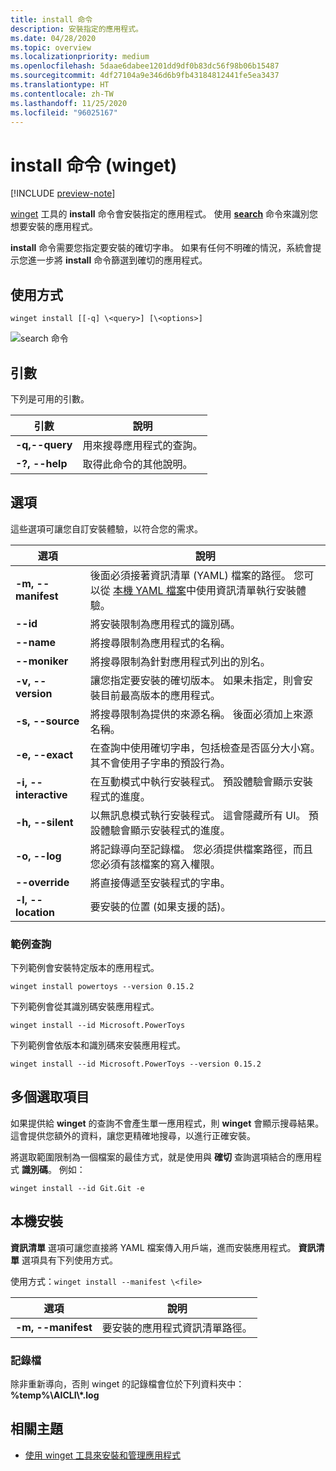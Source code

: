 ```yaml
---
title: install 命令
description: 安裝指定的應用程式。
ms.date: 04/28/2020
ms.topic: overview
ms.localizationpriority: medium
ms.openlocfilehash: 5daae6dabee1201dd9df0b83dc56f98b06b15487
ms.sourcegitcommit: 4df27104a9e346d6b9fb43184812441fe5ea3437
ms.translationtype: HT
ms.contentlocale: zh-TW
ms.lasthandoff: 11/25/2020
ms.locfileid: "96025167"
---
```

# <a name="install-command-winget"></a>install 命令 (winget)

[!INCLUDE [preview-note](../../includes/package-manager-preview.md)]

[winget](index.md) 工具的 **install** 命令會安裝指定的應用程式。 使用 [**search**](search.md) 命令來識別您想要安裝的應用程式。  

**install** 命令需要您指定要安裝的確切字串。 如果有任何不明確的情況，系統會提示您進一步將 **install** 命令篩選到確切的應用程式。

## <a name="usage"></a>使用方式

`winget install [[-q] \<query>] [\<options>]`

![search 命令](images\install.png)

## <a name="arguments"></a>引數

下列是可用的引數。

| 引數      | 說明 |
|-------------|-------------|  
| **-q,--query**  |  用來搜尋應用程式的查詢。 |
| **-?, --help** |  取得此命令的其他說明。 |

## <a name="options"></a>選項

這些選項可讓您自訂安裝體驗，以符合您的需求。

| 選項      | 說明 |
|-------------|-------------|  
| **-m, --manifest** |   後面必須接著資訊清單 (YAML) 檔案的路徑。 您可以從 [本機 YAML 檔案](#local-install)中使用資訊清單執行安裝體驗。 |
| **--id**    |  將安裝限制為應用程式的識別碼。   |  
| **--name**   |  將搜尋限制為應用程式的名稱。 |  
| **--moniker**   | 將搜尋限制為針對應用程式列出的別名。 |  
| **-v, --version**  |  讓您指定要安裝的確切版本。 如果未指定，則會安裝目前最高版本的應用程式。 |  
| **-s, --source**   |  將搜尋限制為提供的來源名稱。 後面必須加上來源名稱。 |  
| **-e, --exact**   |   在查詢中使用確切字串，包括檢查是否區分大小寫。 其不會使用子字串的預設行為。 |  
| **-i, --interactive** |  在互動模式中執行安裝程式。 預設體驗會顯示安裝程式的進度。 |  
| **-h, --silent** |  以無訊息模式執行安裝程式。 這會隱藏所有 UI。 預設體驗會顯示安裝程式的進度。 |  
| **-o, --log**  |  將記錄導向至記錄檔。 您必須提供檔案路徑，而且您必須有該檔案的寫入權限。 |
| **--override** | 將直接傳遞至安裝程式的字串。    |
| **-l, --location** |    要安裝的位置 (如果支援的話)。 |

### <a name="example-queries"></a>範例查詢

下列範例會安裝特定版本的應用程式。

```CMD
winget install powertoys --version 0.15.2
```

下列範例會從其識別碼安裝應用程式。

```CMD
winget install --id Microsoft.PowerToys
```

下列範例會依版本和識別碼來安裝應用程式。

```CMD
winget install --id Microsoft.PowerToys --version 0.15.2
```

## <a name="multiple-selections"></a>多個選取項目

如果提供給 **winget** 的查詢不會產生單一應用程式，則 **winget** 會顯示搜尋結果。 這會提供您額外的資料，讓您更精確地搜尋，以進行正確安裝。

將選取範圍限制為一個檔案的最佳方式，就是使用與 **確切** 查詢選項結合的應用程式 **識別碼**。  例如：

```CMD
winget install --id Git.Git -e 
```

## <a name="local-install"></a>本機安裝

**資訊清單** 選項可讓您直接將 YAML 檔案傳入用戶端，進而安裝應用程式。 **資訊清單** 選項具有下列使用方式。

使用方式：`winget install --manifest \<file>`

| 選項  | 說明 |
|-------------|-------------|  
|  **-m, --manifest** | 要安裝的應用程式資訊清單路徑。 |

### <a name="log-files"></a>記錄檔

除非重新導向，否則 winget 的記錄檔會位於下列資料夾中： **\%temp%\\AICLI\\*.log**

## <a name="related-topics"></a>相關主題

* [使用 winget 工具來安裝和管理應用程式](index.md)
